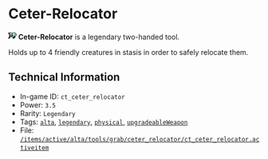 # Ceter-Relocator

<img src="https://raw.githubusercontent.com/Ceterai/Enternia/main/items/active/alta/tools/grab/ceter_relocator/icon.png" alt="Ceter-Relocator icon" loading="lazy" height=16px width="auto" /> **Ceter-Relocator** is a legendary two-handed tool.

Holds up to 4 friendly creatures in stasis in order to safely relocate them.

## Technical Information

- In-game ID: `ct_ceter_relocator`
- Power: `3.5`
- Rarity: `Legendary`
- Tags: [`alta`](https://ceterai.github.io/MyEnternia/Wiki/Tags/Alta), [`legendary`](https://ceterai.github.io/MyEnternia/Wiki/Tags/Legendary), [`physical`](https://ceterai.github.io/MyEnternia/Wiki/Tags/Physical), [`upgradeableWeapon`](https://ceterai.github.io/MyEnternia/Wiki/Tags/UpgradeableWeapon)
- File: [`/items/active/alta/tools/grab/ceter_relocator/ct_ceter_relocator.activeitem`](https://github.com/Ceterai/Enternia/blob/main/items/active/alta/tools/grab/ceter_relocator/ct_ceter_relocator.activeitem)
